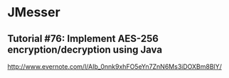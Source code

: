 # JMesser

Tutorial #76: Implement AES-256 encryption/decryption using Java
-------
http://www.evernote.com/l/AIb_0nnk9xhFO5eYn7ZnN6Ms3iDOXBm8BlY/

